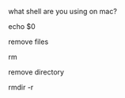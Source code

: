 what shell are you using on mac? 

echo $0

remove files

rm <filename>

remove directory

rmdir -r <filename>

